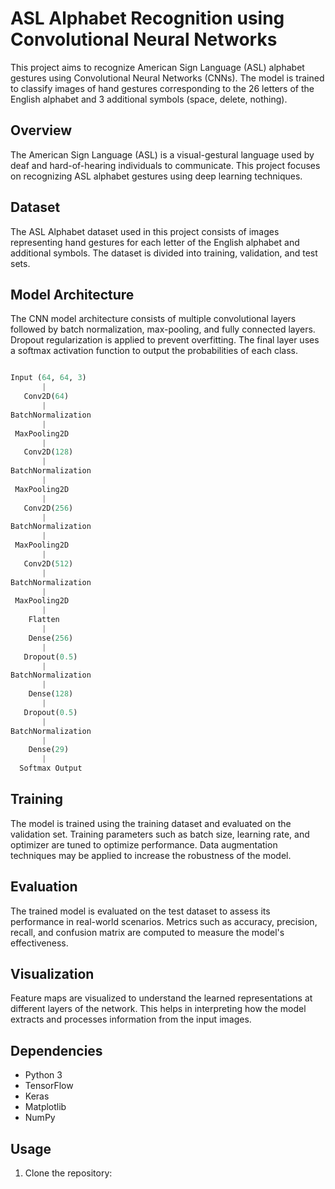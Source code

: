 # ASL Alphabet Recognition using Convolutional Neural Networks

This project aims to recognize American Sign Language (ASL) alphabet gestures using Convolutional Neural Networks (CNNs). The model is trained to classify images of hand gestures corresponding to the 26 letters of the English alphabet and 3 additional symbols (space, delete, nothing).

## Overview

The American Sign Language (ASL) is a visual-gestural language used by deaf and hard-of-hearing individuals to communicate. This project focuses on recognizing ASL alphabet gestures using deep learning techniques.

## Dataset

The ASL Alphabet dataset used in this project consists of images representing hand gestures for each letter of the English alphabet and additional symbols. The dataset is divided into training, validation, and test sets.

## Model Architecture

The CNN model architecture consists of multiple convolutional layers followed by batch normalization, max-pooling, and fully connected layers. Dropout regularization is applied to prevent overfitting. The final layer uses a softmax activation function to output the probabilities of each class.
```python

Input (64, 64, 3)
       |
   Conv2D(64)
       |
BatchNormalization
       |
 MaxPooling2D
       |
   Conv2D(128)
       |
BatchNormalization
       |
 MaxPooling2D
       |
   Conv2D(256)
       |
BatchNormalization
       |
 MaxPooling2D
       |
   Conv2D(512)
       |
BatchNormalization
       |
 MaxPooling2D
       |
    Flatten
       |
    Dense(256)
       |
   Dropout(0.5)
       |
BatchNormalization
       |
    Dense(128)
       |
   Dropout(0.5)
       |
BatchNormalization
       |
    Dense(29)
       |
  Softmax Output
```
## Training

The model is trained using the training dataset and evaluated on the validation set. Training parameters such as batch size, learning rate, and optimizer are tuned to optimize performance. Data augmentation techniques may be applied to increase the robustness of the model.

## Evaluation

The trained model is evaluated on the test dataset to assess its performance in real-world scenarios. Metrics such as accuracy, precision, recall, and confusion matrix are computed to measure the model's effectiveness.

## Visualization

Feature maps are visualized to understand the learned representations at different layers of the network. This helps in interpreting how the model extracts and processes information from the input images.

## Dependencies

- Python 3
- TensorFlow
- Keras
- Matplotlib
- NumPy

## Usage

1. Clone the repository:


